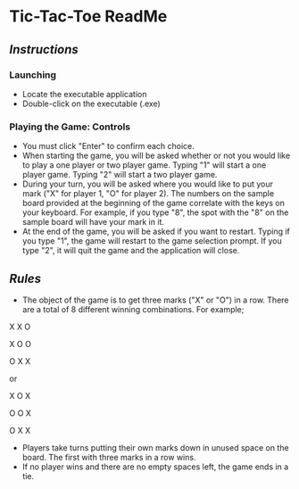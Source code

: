 # Tic-Tac-Toe ReadMe
## *Instructions*
### Launching
 - Locate the executable application
 - Double-click on the executable (.exe)
### Playing the Game: Controls
 - You must click "Enter" to confirm each choice.
 - When starting the game, you will be asked whether or not you would like to play a one player or two player game. Typing "1" will start a one player game. Typing "2" will start a two player game.
 - During your turn, you will be asked where you would like to put your mark ("X" for player 1, "O" for player 2). The numbers on the sample board provided at the beginning of the game correlate with the keys on your keyboard. For example, if you type "8", the spot with the "8" on the sample board will have your mark in it.
 - At the end of the game, you will be asked if you want to restart. Typing if you type "1", the game will restart to the game selection prompt. If you type "2", it will quit the game and the application will close.
## *Rules*
 - The object of the game is to get three marks ("X" or "O") in a row. There are a total of 8 different winning combinations. For example;
 
 X X O
 
 X O O
 
 O X X
 
 or
 
 X O X
 
 O O X
 
 O X X
 
 - Players take turns putting their own marks down in unused space on the board. The first with three marks in a row wins. 
 - If no player wins and there are no empty spaces left, the game ends in a tie.
